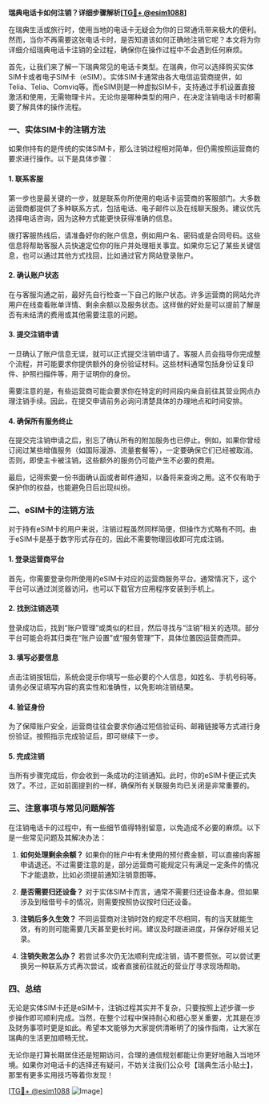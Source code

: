 **瑞典电话卡如何注销？详细步骤解析[[TG💪+ @esim1088](https://t.me/s/esim1088)]**

在瑞典生活或旅行时，使用当地的电话卡无疑会为你的日常通讯带来极大的便利。然而，当你不再需要这张电话卡时，是否知道该如何正确地注销它呢？本文将为你详细介绍瑞典电话卡注销的全过程，确保你在操作过程中不会遇到任何麻烦。

首先，让我们来了解一下瑞典常见的电话卡类型。在瑞典，你可以选择购买实体SIM卡或者电子SIM卡（eSIM）。实体SIM卡通常由各大电信运营商提供，如Telia、Telia、Comviq等。而eSIM则是一种虚拟SIM卡，支持通过手机设置直接激活和使用，无需物理卡片。无论你是哪种类型的用户，在决定注销电话卡时都需要了解具体的操作流程。

### **一、实体SIM卡的注销方法**

如果你持有的是传统的实体SIM卡，那么注销过程相对简单，但仍需按照运营商的要求进行操作。以下是具体步骤：

#### **1. 联系客服**
第一步也是最关键的一步，就是联系你所使用的电话卡运营商的客服部门。大多数运营商都提供了多种联系方式，包括电话、电子邮件以及在线聊天服务。建议优先选择电话咨询，因为这种方式能更快获得准确的信息。

拨打客服热线后，请准备好你的账户信息，例如用户名、密码或是合同号码。这些信息将帮助客服人员快速定位你的账户并处理相关事宜。如果你忘记了某些关键信息，也可以通过其他方式找回，比如通过官方网站登录账户。

#### **2. 确认账户状态**
在与客服沟通之前，最好先自行检查一下自己的账户状态。许多运营商的网站允许用户在线查看账单详情、剩余余额以及服务状态。这样做的好处是可以提前了解是否有未结清的费用或其他需要注意的问题。

#### **3. 提交注销申请**
一旦确认了账户信息无误，就可以正式提交注销申请了。客服人员会指导你完成整个流程，并可能要求你提供额外的身份验证材料。这些材料通常包括身份证复印件、护照扫描件等，用于证明你的身份。

需要注意的是，有些运营商可能会要求你在特定的时间段内亲自前往其营业网点办理注销手续。因此，在提交申请前务必询问清楚具体的办理地点和时间安排。

#### **4. 确保所有服务终止**
在提交完注销申请之后，别忘了确认所有的附加服务也已停止。例如，如果你曾经订阅过某些增值服务（如国际漫游、流量套餐等），一定要确保它们已经被取消。否则，即使主卡被注销，这些额外的服务仍可能产生不必要的费用。

最后，记得索要一份书面确认函或者邮件通知，以备将来查询之用。这不仅有助于保护你的权益，也能避免日后出现纠纷。

### **二、eSIM卡的注销方法**

对于持有eSIM卡的用户来说，注销过程虽然同样简便，但操作方式略有不同。由于eSIM卡是基于数字形式存在的，因此不需要物理回收即可完成注销。

#### **1. 登录运营商平台**
首先，你需要登录你所使用的eSIM卡对应的运营商服务平台。通常情况下，这个平台可以通过浏览器访问，也可以下载官方应用程序安装到手机上。

#### **2. 找到注销选项**
登录成功后，找到“账户管理”或类似的栏目，然后寻找与“注销”相关的选项。部分平台可能会将其归类在“账户设置”或“服务管理”下，具体位置因运营商而异。

#### **3. 填写必要信息**
点击注销按钮后，系统会提示你填写一些必要的个人信息，如姓名、手机号码等。请务必保证填写内容的真实性和准确性，以免影响注销结果。

#### **4. 验证身份**
为了保障账户安全，运营商往往会要求你通过短信验证码、邮箱链接等方式进行身份验证。按照指示完成验证后，即可继续下一步。

#### **5. 完成注销**
当所有步骤完成后，你会收到一条成功的注销通知。此时，你的eSIM卡便正式失效了。不过，正如前面提到的一样，确保所有关联服务均已关闭是非常重要的。

### **三、注意事项与常见问题解答**

在注销电话卡的过程中，有一些细节值得特别留意，以免造成不必要的麻烦。以下是一些常见问题及其解决办法：

1. **如何处理剩余余额？**
   如果你的账户中有未使用的预付费金额，可以直接向客服申请退还。不过需要注意的是，部分运营商可能规定只有满足一定条件的情况下才能退款，比如必须提前通知注销意图等。

2. **是否需要归还设备？**
   对于实体SIM卡而言，通常不需要归还设备本身。但如果涉及到租借号卡的情况，则需要按照协议按时归还设备。

3. **注销后多久生效？**
   不同运营商对注销时效的规定不尽相同，有的当天就能生效，有的则可能需要几天甚至更长时间。建议及时跟进进度，并保存好相关记录。

4. **注销失败怎么办？**
   若尝试多次仍无法顺利完成注销，请不要慌张。可以尝试更换另一种联系方式再次尝试，或者直接前往就近的营业厅寻求现场帮助。

### **四、总结**

无论是实体SIM卡还是eSIM卡，注销过程其实并不复杂，只要按照上述步骤一步步操作即可顺利完成。当然，在整个过程中保持耐心和细心至关重要，尤其是在涉及财务事项时更是如此。希望本文能够为大家提供清晰明了的操作指南，让大家在瑞典的生活更加顺畅无忧。

无论你是打算长期居住还是短期访问，合理的通信规划都能让你更好地融入当地环境。如果你对电话卡的选择还有疑问，不妨关注我们公众号【瑞典生活小贴士】，那里有更多实用技巧等着你发现！

[[TG💪+ @esim1088](https://t.me/s/esim1088) ![Image](https://i.postimg.cc/4NQfJmqS/Snipaste-2025-05-13-00-14-12.png)]